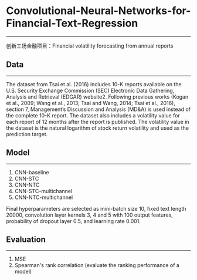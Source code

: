 # Convolutional-Neural-Networks-for-Financial-Text-Regression
------
创新工场金融项目：Financial volatility forecasting from annual reports

## Data
------
The dataset from Tsai et al. (2016) includes 10-K reports available on the U.S. Security Exchange Commission (SEC) Electronic Data Gathering, Analysis and Retrieval (EDGAR) website2. Following previous works (Kogan et al., 2009; Wang et al., 2013; Tsai and Wang, 2014; Tsai et al., 2016), section 7, Management’s Discussion and Analysis (MD&A) is used instead of the complete 10-K report.
The dataset also includes a volatility value for each report of 12 months after the report is published. The volatility value in the dataset is the natural logarithm of stock return volatility and used as the prediction target.

## Model
------
1. CNN-baseline 
2. CNN-STC
3. CNN-NTC
4. CNN-STC-multichannel
5. CNN-NTC-multichannel

Final hyperparameters are selected as mini-batch size 10, fixed text length 20000, convolution layer kernels 3, 4 and 5 with 100 output features, probability of dropout layer 0.5, and learning rate 0.001.

## Evaluation
------
1. MSE
2. Spearman's rank correlation (evaluate the ranking performance of a model)
